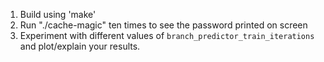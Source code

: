 1. Build using 'make'
2. Run "./cache-magic" ten times to see the password printed on screen
3. Experiment with different values of `branch_predictor_train_iterations` and plot/explain your results.
